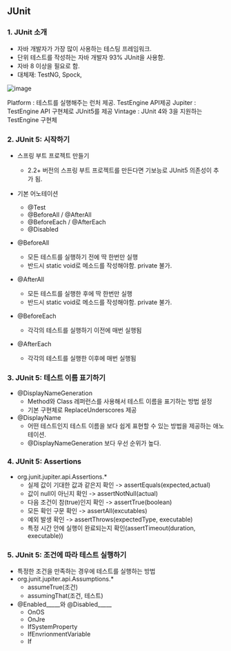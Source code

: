 ## JUnit
### 1. JUnit 소개
* 자바 개발자가 가장 많이 사용하는 테스팅 프레임워크.
* 단위 테스트를 작성하는 자바 개발자 93% JUnit을 사용함.
* 자바 8 이상을 필요로 함.
* 대체재: TestNG, Spock,

![image](https://user-images.githubusercontent.com/60100532/204076182-f68a1b86-5a64-4f6d-8eef-458b0bbea804.png)

Platform : 테스트를 실행해주는 런처 제공. TestEngine API제공
Jupiter : TestEngine API 구현체로 JUnit5를 제공
Vintage : JUnit 4와 3을 지원하는 TestEngine 구현체

### 2. JUnit 5: 시작하기
* 스프링 부트 프로젝트 만들기
  * 2.2+ 버전의 스프링 부트 프로젝트를 만든다면 기보능로 JUnit5 의존성이 추가 됨.
* 기본 어노테이션
  * @Test
  * @BeforeAll / @AfterAll 
  * @BeforeEach / @AfterEach
  * @Disabled

* @BeforeAll 
  * 모든 테스트를 실행하기 전에 딱 한번만 실행
  * 반드시 static void로 메소드를 작성해야함. private 불가.
* @AfterAll 
  * 모든 테스트를 실행한 후에 딱 한번만 실행 
  * 반드시 static void로 메소드를 작성해야함. private 불가.
* @BeforeEach
  * 각각의 테스트를 실행하기 이전에 매번 실행됨
* @AfterEach
  * 각각의 테스트를 실행한 이후에 매번 실행됨
  
### 3. JUnit 5: 테스트 이름 표기하기
* @DisplayNameGeneration
  * Method와 Class 레퍼런스를 사용해서 테스트 이름을 표기하는 방법 설정
  * 기본 구현체로 ReplaceUnderscores 제공
* @DisplayName
  * 어떤 테스트인지 테스트 이름을 보다 쉽게 표현할 수 있는 방법을 제공하는 애노테이션.
  * @DisplayNameGeneration 보다 우선 순위가 높다.

### 4. JUnit 5: Assertions
* org.junit.jupiter.api.Assertions.*
  * 실제 값이 기대한 값과 같은지 확인 -> assertEquals(expected,actual)
  * 값이 null이 아닌지 확인 -> assertNotNull(actual)
  * 다음 조건이 참(true)인지 확인 -> assertTrue(boolean)
  * 모든 확인 구문 확인 -> assertAll(excutables)
  * 예외 발생 확인 -> assertThrows(expectedType, executable)
  * 특정 시간 안에 실행이 완료되는지 확인(assertTimeout(duration, executable))

### 5. JUnit 5: 조건에 따라 테스트 실행하기
* 특정한 조건을 만족하는 경우에 테스트를 실행하는 방법
* org.junit.jupiter.api.Assumptions.*
  * assumeTrue(조건)
  * assumingThat(조건, 테스트)
* @Enabled_____와 @Disabled_____
  * OnOS
  * OnJre
  * IfSystemProperty
  * IfEnvrionmentVariable
  * If

